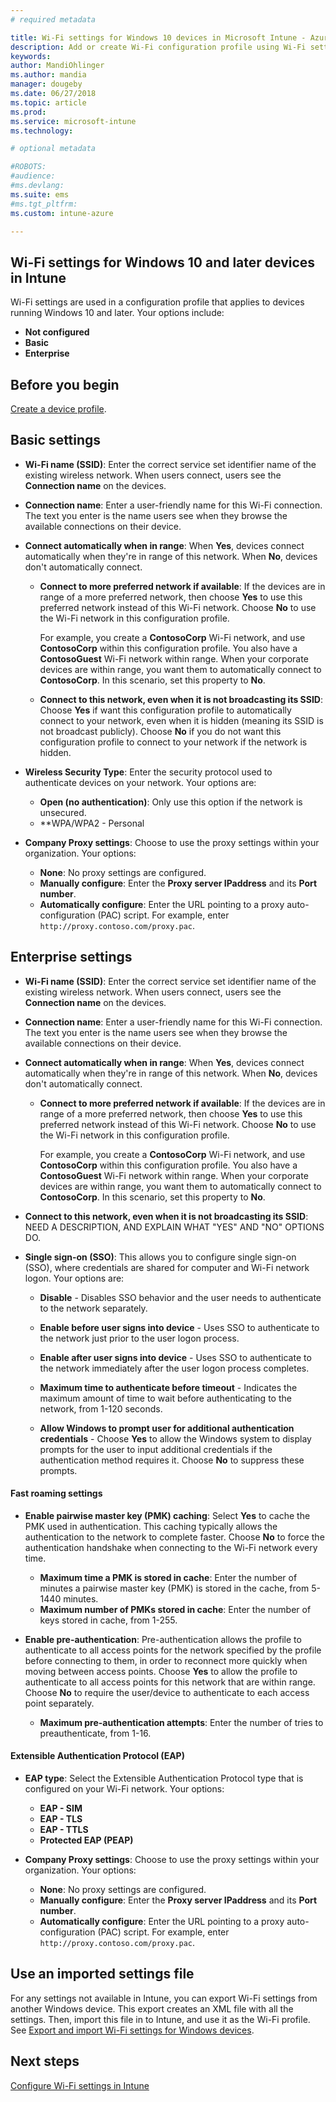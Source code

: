 ```yaml
---
# required metadata

title: Wi-Fi settings for Windows 10 devices in Microsoft Intune - Azure | Microsoft Docs
description: Add or create Wi-Fi configuration profile using Wi-Fi settings for Windows 10 and later devices in Microsoft Intune. You can configure Basic settings, or enterprise-level settings. 
keywords:
author: MandiOhlinger
ms.author: mandia
manager: dougeby
ms.date: 06/27/2018
ms.topic: article
ms.prod:
ms.service: microsoft-intune
ms.technology:

# optional metadata

#ROBOTS:
#audience:
#ms.devlang:
ms.suite: ems
#ms.tgt_pltfrm:
ms.custom: intune-azure

---
```


## Wi-Fi settings for Windows 10 and later devices in Intune

Wi-Fi settings are used in a configuration profile that applies to devices running Windows 10 and later. Your options include:

- **Not configured**
- **Basic**
- **Enterprise**

## Before you begin

[Create a device profile](device-profile-create.md).

## Basic settings

- **Wi-Fi name (SSID)**: Enter the correct service set identifier name of the existing wireless network. When users connect, users see the **Connection name** on the devices.
- **Connection name**: Enter a user-friendly name for this Wi-Fi connection. The text you enter is the name users see when they browse the available connections on their device.
- **Connect automatically when in range​**: When **Yes**, devices connect automatically when they're in range of this network. When **No**, devices don't automatically connect.
  - **Connect to more preferred network if available​**: If the devices are in range of a more preferred network, then choose **Yes** to use this preferred network instead of this Wi-Fi network. Choose **No** to use the Wi-Fi network in this configuration profile.

    For example, you create a **ContosoCorp** Wi-Fi network, and use **ContosoCorp** within this configuration profile. You also have a **ContosoGuest** Wi-Fi network within range. When your corporate devices are within range, you want them to automatically connect to **ContosoCorp**. In this scenario, set this property to **No**.

  - **Connect to this network, even when it is not broadcasting its SSID**: Choose **Yes** if want this configuration profile to automatically connect to your network, even when it is hidden (meaning its SSID is not broadcast publicly). Choose **No** if you do not want this configuration profile to connect to your network if the network is hidden.

- **Wireless Security Type**: Enter the security protocol used to authenticate devices on your network. Your options are:
  - **Open (no authentication)**: Only use this option if the network is unsecured.
  - **WPA/WPA2 - Personal

- **Company Proxy settings**: Choose to use the proxy settings within your organization. Your options:
  - **None**: No proxy settings are configured.
  - **Manually configure**: Enter the **Proxy server IPaddress** and its **Port number**.
  - **Automatically configure**: Enter the URL pointing to a proxy auto-configuration (PAC) script. For example, enter `http://proxy.contoso.com/proxy.pac`.

<!--- **Force Wi-Fi profile to be compliant with the Federal Information Processing Standard (FIPS)**: Validates against the FIPS 140-2 standard. The FIPS 140-2 standard is required for all US federal government agencies that use cryptography-based security systems. This standard helps protect sensitive but unclassified information stored digitally.--->

## Enterprise settings

- **Wi-Fi name (SSID)**: Enter the correct service set identifier name of the existing wireless network. When users connect, users see the **Connection name** on the devices.
- **Connection name**: Enter a user-friendly name for this Wi-Fi connection. The text you enter is the name users see when they browse the available connections on their device.
- **Connect automatically when in range​**: When **Yes**, devices connect automatically when they're in range of this network. When **No**, devices don't automatically connect.
  - **Connect to more preferred network if available​**: If the devices are in range of a more preferred network, then choose **Yes** to use this preferred network instead of this Wi-Fi network. Choose **No** to use the Wi-Fi network in this configuration profile.

    For example, you create a **ContosoCorp** Wi-Fi network, and use **ContosoCorp** within this configuration profile. You also have a **ContosoGuest** Wi-Fi network within range. When your corporate devices are within range, you want them to automatically connect to **ContosoCorp**. In this scenario, set this property to **No**.
​
- **Connect to this network, even when it is not broadcasting its SSID**: NEED A DESCRIPTION, AND EXPLAIN WHAT "YES" AND "NO" OPTIONS DO.

- **Single sign-on (SSO)**: This allows you to configure single sign-on (SSO), where credentials are shared for computer and Wi-Fi network logon. Your options are:
  - **Disable** - Disables SSO behavior and the user needs to authenticate to the network separately.
  - **Enable before user signs into device** - Uses SSO to authenticate to the network just prior to the user logon process.
  - **Enable after user signs into device** - Uses SSO to authenticate to the network immediately after the user logon process completes.
  
   - **Maximum time to authenticate before timeout** - Indicates the maximum amount of time to wait before authenticating to the network, from 1-120 seconds.
   - **Allow Windows to prompt user for additional authentication credentials** - Choose **Yes** to allow the Windows system to display prompts for the user to input additional credentials if the authentication method requires it. Choose **No** to suppress these prompts.

#### Fast roaming settings

- **Enable pairwise master key (PMK) caching**: Select **Yes** to cache the PMK used in authentication. This caching typically allows the authentication to the network to complete faster. Choose **No** to force the authentication handshake when connecting to the Wi-Fi network every time.

  - **Maximum time a PMK is stored in cache**: Enter the number of minutes a pairwise master key (PMK) is stored in the cache, from 5-1440 minutes.
  - **Maximum number of PMKs stored in cache**: Enter the number of keys stored in cache, from 1-255.

- **Enable pre-authentication**: Pre-authentication allows the profile to authenticate to all access points for the network specified by the profile before connecting to them, in order to reconnect more quickly when moving between access points. Choose **Yes** to allow the profile to authenticate to all access points for this network that are within range. Choose **No** to require the user/device to authenticate to each access point separately.

  - **Maximum pre-authentication attempts**: Enter the number of tries to preauthenticate, from 1-16.

#### Extensible Authentication Protocol (EAP)

- **EAP type**: Select the Extensible Authentication Protocol type that is configured on your Wi-Fi network. Your options:
  - **EAP - SIM**
  - **EAP - TLS**
  - **EAP - TTLS**
  - **Protected EAP (PEAP)**

- **Company Proxy settings**: Choose to use the proxy settings within your organization. Your options:
  - **None**: No proxy settings are configured.
  - **Manually configure**: Enter the **Proxy server IPaddress** and its **Port number**.
  - **Automatically configure**: Enter the URL pointing to a proxy auto-configuration (PAC) script. For example, enter `http://proxy.contoso.com/proxy.pac`.

## Use an imported settings file

For any settings not available in Intune, you can export Wi-Fi settings from another Windows device. This export creates an XML file with all the settings. Then, import this file in to Intune, and use it as the Wi-Fi profile. See [Export and import Wi-Fi settings for Windows devices](wi-fi-settings-import-windows-8-1.md).

## Next steps
[Configure Wi-Fi settings in Intune](wi-fi-settings-configure.md)

